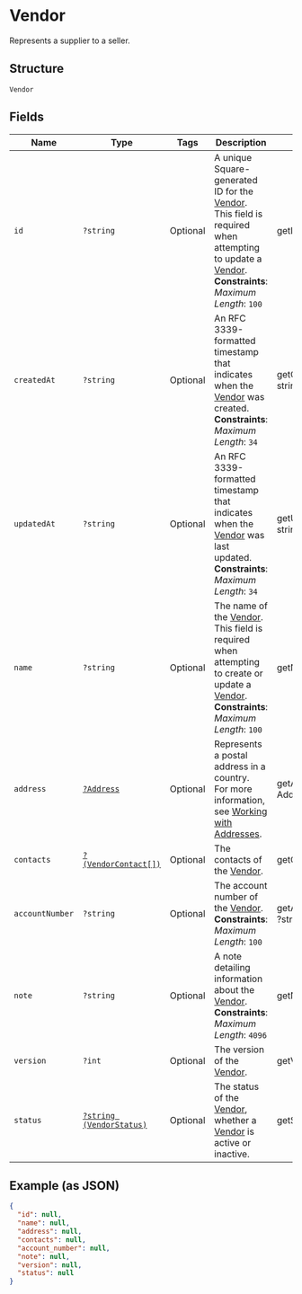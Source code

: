 
# Vendor

Represents a supplier to a seller.

## Structure

`Vendor`

## Fields

| Name | Type | Tags | Description | Getter | Setter |
|  --- | --- | --- | --- | --- | --- |
| `id` | `?string` | Optional | A unique Square-generated ID for the [Vendor](../../doc/models/vendor.md).<br>This field is required when attempting to update a [Vendor](../../doc/models/vendor.md).<br>**Constraints**: *Maximum Length*: `100` | getId(): ?string | setId(?string id): void |
| `createdAt` | `?string` | Optional | An RFC 3339-formatted timestamp that indicates when the<br>[Vendor](../../doc/models/vendor.md) was created.<br>**Constraints**: *Maximum Length*: `34` | getCreatedAt(): ?string | setCreatedAt(?string createdAt): void |
| `updatedAt` | `?string` | Optional | An RFC 3339-formatted timestamp that indicates when the<br>[Vendor](../../doc/models/vendor.md) was last updated.<br>**Constraints**: *Maximum Length*: `34` | getUpdatedAt(): ?string | setUpdatedAt(?string updatedAt): void |
| `name` | `?string` | Optional | The name of the [Vendor](../../doc/models/vendor.md).<br>This field is required when attempting to create or update a [Vendor](../../doc/models/vendor.md).<br>**Constraints**: *Maximum Length*: `100` | getName(): ?string | setName(?string name): void |
| `address` | [`?Address`](../../doc/models/address.md) | Optional | Represents a postal address in a country.<br>For more information, see [Working with Addresses](https://developer.squareup.com/docs/build-basics/working-with-addresses). | getAddress(): ?Address | setAddress(?Address address): void |
| `contacts` | [`?(VendorContact[])`](../../doc/models/vendor-contact.md) | Optional | The contacts of the [Vendor](../../doc/models/vendor.md). | getContacts(): ?array | setContacts(?array contacts): void |
| `accountNumber` | `?string` | Optional | The account number of the [Vendor](../../doc/models/vendor.md).<br>**Constraints**: *Maximum Length*: `100` | getAccountNumber(): ?string | setAccountNumber(?string accountNumber): void |
| `note` | `?string` | Optional | A note detailing information about the [Vendor](../../doc/models/vendor.md).<br>**Constraints**: *Maximum Length*: `4096` | getNote(): ?string | setNote(?string note): void |
| `version` | `?int` | Optional | The version of the [Vendor](../../doc/models/vendor.md). | getVersion(): ?int | setVersion(?int version): void |
| `status` | [`?string (VendorStatus)`](../../doc/models/vendor-status.md) | Optional | The status of the [Vendor](../../doc/models/vendor.md),<br>whether a [Vendor](../../doc/models/vendor.md) is active or inactive. | getStatus(): ?string | setStatus(?string status): void |

## Example (as JSON)

```json
{
  "id": null,
  "name": null,
  "address": null,
  "contacts": null,
  "account_number": null,
  "note": null,
  "version": null,
  "status": null
}
```

